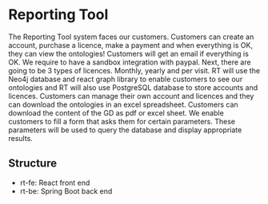 # Reporting Tool

The Reporting Tool system faces our customers. Customers can create an account, purchase a licence, make a payment and when everything is OK, they can view the ontologies! Customers will get an email if everything is OK. We require to have a sandbox integration with paypal. Next, there are going to be 3 types of licences. Monthly, yearly and per visit. RT will use the Neo4j database and react graph library to enable customers to see our ontologies and RT will also use PostgreSQL database to store accounts and licences. Customers can manage their own account and licences and they can download the ontologies in an excel spreadsheet. Customers can download the content of the GD as pdf or excel sheet. We enable customers to fill a form that asks them for certain parameters. These parameters will be used to query the database and display appropriate results.

## Structure

* rt-fe: React front end
* rt-be: Spring Boot back end
